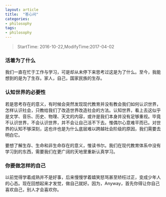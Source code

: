 ```yaml
---
layout: article
title:  "答心问"
categories:
- philosophy
tags:
- philosophy
---
```


> StartTime: 2016-10-22,ModifyTime:2017-04-02
<!---more--->

### 活着为了什么
我们一直在忙于工作与学习，可是却从未停下来思考过这是为了什么。至今，我能想到的是为了生存。家人，自己，国家民族的生存。

### 认知世界的必要性
若是思考存在的意义，有时候会突然发现现代教育并没有教会我们如何认识世界，怎样认识社会，只教给我们了改造世界改造社会的方法。认知世界，看上去这似乎是文学、音乐、历史、物理、天文的内容，或许是我们本身并没有足够重视。毕竟不认识世界，不会认识世界，并不会让自己活不下去。惟偶尔心意难平而已。对世界的认知不够深刻，这也许也是为什么底层难以跨越社会阶级的原因，我们需要去明白它。

要想了解生存、生命和非生命存在的意义，惟读书尔。我们在现代教育体系中没有学习到的东西，需要我们在更广阔的天地里重新认真学习。

### 你要做怎样的自己
以前觉得学着成熟并不是好事，后来慢慢学着嬉笑怒骂甚至矫枉过正，变成少年人的心态。现在回想起来才发觉，做自己就好。因为，Anyway，首先你得让你自己喜欢自己，别人才会喜欢你。

